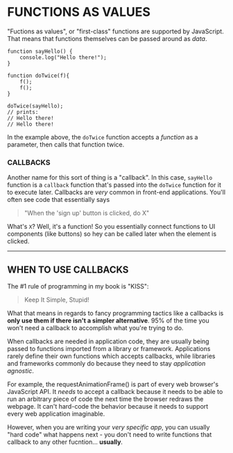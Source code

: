 # FUNCTIONS AS VALUES

"Fuctions as values", or "first-class" functions are supported by JavaScript. That means that functions themselves can be passed around as _data_.

    function sayHello() {
        console.log("Hello there!");
    }

    function doTwice(f){
        f();
        f();
    }

    doTwice(sayHello);
    // prints:
    // Hello there!
    // Hello there!

In the example above, the `doTwice` function accepts a _function_ as a parameter, then calls that function twice.

### CALLBACKS

Another name for this sort of thing is a "callback". In this case, `sayHello` function is a `callback` function that's passed into the `doTwice` function for it to execute later. Callbacks are _very_ common in front-end applications. You'll often see code that essentially says

> "When the 'sign up' button is clicked, do X"

What's `X`? Well, it's a function! So you essentially connect functions to UI components (like buttons) so hey can be called later when the element is clicked.

---

## WHEN TO USE CALLBACKS

The #1 rule of programming in my book is "KISS":

> Keep It Simple, Stupid!

What that means in regards to fancy programming tactics like a callbacks is **only use them if there isn't a simpler alternative**. 95% of the time you won't need a callback to accomplish what you're trying to do.

When callbacks are needed in application code, they are usually being passed to functions imported from a library or framework. Applications rarely define their own functions which accepts callbacks, while libraries and frameworks commonly do because they need to stay _application agnostic_.

For example, the requestAnimationFrame() is part of every web browser's JavaScript API. It _needs_ to accept a callback because it needs to be able to run an arbitrary piece of code the next time the browser redraws the webpage. It can't hard-code the behavior because it needs to support every web application imaginable.

However, when you are writing your _very specific app_, you can usually "hard code" what happens next - you don't need to write functions that callback to any other fucntion... **usually**.
